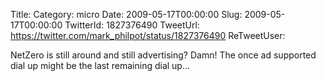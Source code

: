 Title: 
Category: micro
Date: 2009-05-17T00:00:00
Slug: 2009-05-17T00:00:00
TwitterId: 1827376490
TweetUrl: https://twitter.com/mark_philpot/status/1827376490
ReTweetUser: 

NetZero is still around and still advertising?  Damn!  The once ad supported dial up might be the last remaining dial up...
